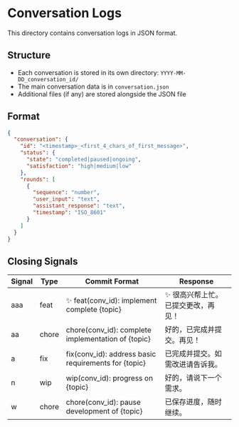 # Conversation Logs

This directory contains conversation logs in JSON format.

## Structure

- Each conversation is stored in its own directory: `YYYY-MM-DD_conversation_id/`
- The main conversation data is in `conversation.json`
- Additional files (if any) are stored alongside the JSON file

## Format

```json
{
  "conversation": {
    "id": "<timestamp>_<first_4_chars_of_first_message>",
    "status": {
      "state": "completed|paused|ongoing",
      "satisfaction": "high|medium|low"
    },
    "rounds": [
      {
        "sequence": "number",
        "user_input": "text",
        "assistant_response": "text",
        "timestamp": "ISO_8601"
      }
    ]
  }
}
```

## Closing Signals

| Signal | Type | Commit Format | Response |
|--------|------|---------------|-----------|
| aaa | feat | ✨ feat(conv_id): implement complete {topic} | ✨ 很高兴帮上忙。已提交更改，再见！ |
| aa | chore | chore(conv_id): complete implementation of {topic} | 好的，已完成并提交。再见！ |
| a | fix | fix(conv_id): address basic requirements for {topic} | 已完成并提交。如需改进请告诉我。 |
| n | wip | wip(conv_id): progress on {topic} | 好的，请说下一个需求。 |
| w | chore | chore(conv_id): pause development of {topic} | 已保存进度，随时继续。 |

